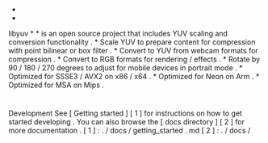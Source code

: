 *
*
libyuv
*
*
is
an
open
source
project
that
includes
YUV
scaling
and
conversion
functionality
.
*
Scale
YUV
to
prepare
content
for
compression
with
point
bilinear
or
box
filter
.
*
Convert
to
YUV
from
webcam
formats
for
compression
.
*
Convert
to
RGB
formats
for
rendering
/
effects
.
*
Rotate
by
90
/
180
/
270
degrees
to
adjust
for
mobile
devices
in
portrait
mode
.
*
Optimized
for
SSSE3
/
AVX2
on
x86
/
x64
.
*
Optimized
for
Neon
on
Arm
.
*
Optimized
for
MSA
on
Mips
.
#
#
#
Development
See
[
Getting
started
]
[
1
]
for
instructions
on
how
to
get
started
developing
.
You
can
also
browse
the
[
docs
directory
]
[
2
]
for
more
documentation
.
[
1
]
:
.
/
docs
/
getting_started
.
md
[
2
]
:
.
/
docs
/
